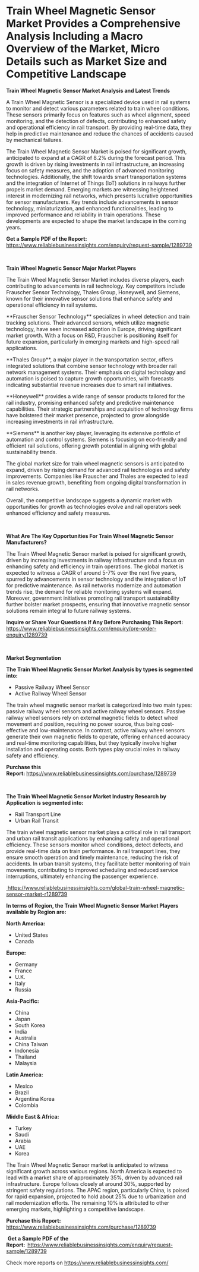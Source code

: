<p><h1>Train Wheel Magnetic Sensor Market Provides a Comprehensive Analysis Including a Macro Overview of the Market, Micro Details such as Market Size and Competitive Landscape</h1></p><p><strong>Train Wheel Magnetic Sensor Market Analysis and Latest Trends</strong></p>
<p><p>A Train Wheel Magnetic Sensor is a specialized device used in rail systems to monitor and detect various parameters related to train wheel conditions. These sensors primarily focus on features such as wheel alignment, speed monitoring, and the detection of defects, contributing to enhanced safety and operational efficiency in rail transport. By providing real-time data, they help in predictive maintenance and reduce the chances of accidents caused by mechanical failures.</p><p>The Train Wheel Magnetic Sensor Market is poised for significant growth, anticipated to expand at a CAGR of 8.2% during the forecast period. This growth is driven by rising investments in rail infrastructure, an increasing focus on safety measures, and the adoption of advanced monitoring technologies. Additionally, the shift towards smart transportation systems and the integration of Internet of Things (IoT) solutions in railways further propels market demand. Emerging markets are witnessing heightened interest in modernizing rail networks, which presents lucrative opportunities for sensor manufacturers. Key trends include advancements in sensor technology, miniaturization, and enhanced functionalities, leading to improved performance and reliability in train operations. These developments are expected to shape the market landscape in the coming years.</p></p>
<p><strong>Get a Sample PDF of the Report:&nbsp;</strong> <a href="https://www.reliablebusinessinsights.com/enquiry/request-sample/1289739?utm_campaign=1877&utm_medium=2&utm_source=Github&utm_content=ia&utm_term=16012025&utm_id=train-wheel-magnetic-sensor">https://www.reliablebusinessinsights.com/enquiry/request-sample/1289739</a></p>
<p>&nbsp;</p>
<p><strong>Train Wheel Magnetic Sensor Major Market Players</strong></p>
<p><p>The Train Wheel Magnetic Sensor Market includes diverse players, each contributing to advancements in rail technology. Key competitors include Frauscher Sensor Technology, Thales Group, Honeywell, and Siemens, known for their innovative sensor solutions that enhance safety and operational efficiency in rail systems.</p><p>**Frauscher Sensor Technology** specializes in wheel detection and train tracking solutions. Their advanced sensors, which utilize magnetic technology, have seen increased adoption in Europe, driving significant market growth. With a focus on R&D, Frauscher is positioning itself for future expansion, particularly in emerging markets and high-speed rail applications.</p><p>**Thales Group**, a major player in the transportation sector, offers integrated solutions that combine sensor technology with broader rail network management systems. Their emphasis on digital technology and automation is poised to capture growth opportunities, with forecasts indicating substantial revenue increases due to smart rail initiatives.</p><p>**Honeywell** provides a wide range of sensor products tailored for the rail industry, promising enhanced safety and predictive maintenance capabilities. Their strategic partnerships and acquisition of technology firms have bolstered their market presence, projected to grow alongside increasing investments in rail infrastructure.</p><p>**Siemens** is another key player, leveraging its extensive portfolio of automation and control systems. Siemens is focusing on eco-friendly and efficient rail solutions, offering growth potential in aligning with global sustainability trends.</p><p>The global market size for train wheel magnetic sensors is anticipated to expand, driven by rising demand for advanced rail technologies and safety improvements. Companies like Frauscher and Thales are expected to lead in sales revenue growth, benefiting from ongoing digital transformation in rail networks.</p><p>Overall, the competitive landscape suggests a dynamic market with opportunities for growth as technologies evolve and rail operators seek enhanced efficiency and safety measures.</p></p>
<p>&nbsp;</p>
<p><strong>What Are The Key Opportunities For Train Wheel Magnetic Sensor Manufacturers?</strong></p>
<p><p>The Train Wheel Magnetic Sensor market is poised for significant growth, driven by increasing investments in railway infrastructure and a focus on enhancing safety and efficiency in train operations. The global market is expected to witness a CAGR of around 5-7% over the next five years, spurred by advancements in sensor technology and the integration of IoT for predictive maintenance. As rail networks modernize and automation trends rise, the demand for reliable monitoring systems will expand. Moreover, government initiatives promoting rail transport sustainability further bolster market prospects, ensuring that innovative magnetic sensor solutions remain integral to future railway systems.</p></p>
<p><strong>Inquire or Share Your Questions If Any Before Purchasing This Report:</strong> <a href="https://www.reliablebusinessinsights.com/enquiry/pre-order-enquiry/1289739?utm_campaign=1877&utm_medium=2&utm_source=Github&utm_content=ia&utm_term=16012025&utm_id=train-wheel-magnetic-sensor">https://www.reliablebusinessinsights.com/enquiry/pre-order-enquiry/1289739</a></p>
<p>&nbsp;</p>
<p><strong>Market Segmentation</strong></p>
<p><strong>The Train Wheel Magnetic Sensor Market Analysis by types is segmented into:</strong></p>
<p><ul><li>Passive Railway Wheel Sensor</li><li>Active Railway Wheel Sensor</li></ul></p>
<p><p>The train wheel magnetic sensor market is categorized into two main types: passive railway wheel sensors and active railway wheel sensors. Passive railway wheel sensors rely on external magnetic fields to detect wheel movement and position, requiring no power source, thus being cost-effective and low-maintenance. In contrast, active railway wheel sensors generate their own magnetic fields to operate, offering enhanced accuracy and real-time monitoring capabilities, but they typically involve higher installation and operating costs. Both types play crucial roles in railway safety and efficiency.</p></p>
<p><strong>Purchase this Report:&nbsp;</strong><a href="https://www.reliablebusinessinsights.com/purchase/1289739?utm_campaign=1877&utm_medium=2&utm_source=Github&utm_content=ia&utm_term=16012025&utm_id=train-wheel-magnetic-sensor">https://www.reliablebusinessinsights.com/purchase/1289739</a></p>
<p>&nbsp;</p>
<p><strong>The Train Wheel Magnetic Sensor Market Industry Research by Application is segmented into:</strong></p>
<p><ul><li>Rail Transport Line</li><li>Urban Rail Transit</li></ul></p>
<p><p>The train wheel magnetic sensor market plays a critical role in rail transport and urban rail transit applications by enhancing safety and operational efficiency. These sensors monitor wheel conditions, detect defects, and provide real-time data on train performance. In rail transport lines, they ensure smooth operation and timely maintenance, reducing the risk of accidents. In urban transit systems, they facilitate better monitoring of train movements, contributing to improved scheduling and reduced service interruptions, ultimately enhancing the passenger experience.</p></p>
<p><a href="https://www.reliablebusinessinsights.com/global-train-wheel-magnetic-sensor-market-r1289739?utm_campaign=1877&utm_medium=2&utm_source=Github&utm_content=ia&utm_term=16012025&utm_id=train-wheel-magnetic-sensor">&nbsp;https://www.reliablebusinessinsights.com/global-train-wheel-magnetic-sensor-market-r1289739</a></p>
<p><strong>In terms of Region, the Train Wheel Magnetic Sensor Market Players available by Region are:</strong></p>
<p>
    <p> <strong> North America: </strong>
        <ul>
            <li>United States</li>
            <li>Canada</li>
        </ul>
        </p> 
    <p> <strong> Europe: </strong>
        <ul>
            <li>Germany</li>
            <li>France</li>
            <li>U.K.</li>
            <li>Italy</li>
            <li>Russia</li>
        </ul>
        </p> 
    <p> <strong> Asia-Pacific: </strong>
        <ul>
            <li>China</li>
            <li>Japan</li>
            <li>South Korea</li>
            <li>India</li>
            <li>Australia</li>
            <li>China Taiwan</li>
            <li>Indonesia</li>
            <li>Thailand</li>
            <li>Malaysia</li>
        </ul>
        </p> 
    <p> <strong> Latin America: </strong>
        <ul>
            <li>Mexico</li>
            <li>Brazil</li>
            <li>Argentina Korea</li>
            <li>Colombia</li>
        </ul>
        </p> 
    <p> <strong> Middle East & Africa: </strong>
        <ul>
            <li>Turkey</li>
            <li>Saudi</li>
            <li>Arabia</li>
            <li>UAE</li>
            <li>Korea</li>
        </ul>
    </p>
    </p>
<p><p>The Train Wheel Magnetic Sensor market is anticipated to witness significant growth across various regions. North America is expected to lead with a market share of approximately 35%, driven by advanced rail infrastructure. Europe follows closely at around 30%, supported by stringent safety regulations. The APAC region, particularly China, is poised for rapid expansion, projected to hold about 25% due to urbanization and rail modernization efforts. The remaining 10% is attributed to other emerging markets, highlighting a competitive landscape.</p></p>
<p><strong>Purchase this Report: </strong><a href="https://www.reliablebusinessinsights.com/purchase/1289739?utm_campaign=1877&utm_medium=2&utm_source=Github&utm_content=ia&utm_term=16012025&utm_id=train-wheel-magnetic-sensor">https://www.reliablebusinessinsights.com/purchase/1289739</a></p>
<p>&nbsp;<strong>Get a Sample PDF of the Report:&nbsp;&nbsp;</strong><a href="https://www.reliablebusinessinsights.com/enquiry/request-sample/1289739?utm_campaign=1877&utm_medium=2&utm_source=Github&utm_content=ia&utm_term=16012025&utm_id=train-wheel-magnetic-sensor">https://www.reliablebusinessinsights.com/enquiry/request-sample/1289739</a></p>
<p><strong></strong></p>
<p>Check more reports on <a href="https://www.reliablebusinessinsights.com/?utm_campaign=1877&utm_medium=2&utm_source=Github&utm_content=ia&utm_term=16012025&utm_id=train-wheel-magnetic-sensor">https://www.reliablebusinessinsights.com/</a></p>